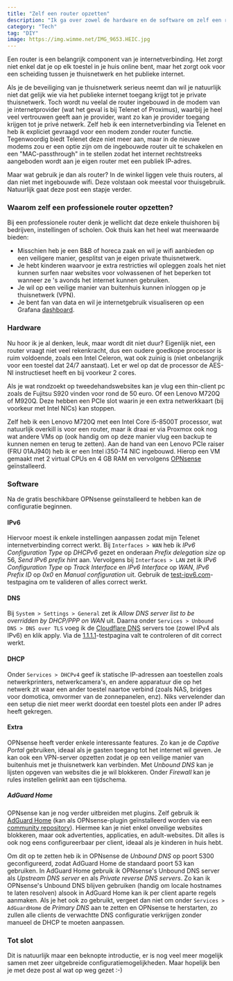 ```yaml
---
title: "Zelf een router opzetten"
description: "Ik ga over zowel de hardware en de software om zelf een router ineen te knutselen. En dit is nog goedkoper dan ik dacht!"
category: "Tech"
tag: "DIY"
image: https://img.wimme.net/IMG_9653.HEIC.jpg
---
```


Een router is een belangrijk component van je internetverbinding. Het zorgt niet enkel dat je op elk toestel in je huis online bent, maar het zorgt ook voor een scheiding tussen je thuisnetwerk en het publieke internet.

Als je de beveiliging van je thuisnetwerk serieus neemt dan wil je natuurlijk niet dat gelijk wie via het publieke internet toegang krijgt tot je private thuisnetwerk. Toch wordt nu veelal de router ingebouwd in de modem van je internetprovider (wat het geval is bij Telenet of Proximus), waarbij je heel veel vertrouwen geeft aan je provider, want zo kan je provider toegang krijgen tot je privé netwerk. Zelf heb ik een internetverbinding via Telenet en heb ik expliciet gevraagd voor een modem zonder router functie. Tegenwoordig biedt Telenet deze niet meer aan, maar in de nieuwe modems zou er een optie zijn om de ingebouwde router uit te schakelen en een "MAC-passthrough" in te stellen zodat het internet rechtstreeks aangeboden wordt aan je eigen router met een publiek IP-adres.

Maar wat gebruik je dan als router? In de winkel liggen vele thuis routers, al dan niet met ingebouwde wifi. Deze volstaan ook meestal voor thuisgebruik. Natuurlijk gaat deze post een stapje verder.

### Waarom zelf een professionele router opzetten?

Bij een professionele router denk je wellicht dat deze enkele thuishoren bij bedrijven, instellingen of scholen. Ook thuis kan het heel wat meerwaarde bieden:

* Misschien heb je een B&B of horeca zaak en wil je wifi aanbieden op een veiligere manier, gesplitst van je eigen private thuisnetwerk.
* Je hebt kinderen waarvoor je extra restricties wil opleggen zoals het niet kunnen surfen naar websites voor volwassenen of het beperken tot wanneer ze 's avonds het internet kunnen gebruiken.
* Je wil op een veilige manier van buitenhuis kunnen inloggen op je thuisnetwerk (VPN).
* Je bent fan van data en wil je internetgebruik visualiseren op een Grafana [dashboard](https://github.com/bsmithio/OPNsense-Dashboard).

### Hardware

Nu hoor ik je al denken, leuk, maar wordt dit niet duur? Eigenlijk niet, een router vraagt niet veel rekenkracht, dus een oudere goedkope processor is ruim voldoende, zoals een Intel Celeron, wat ook zuinig is (niet onbelangrijk voor een toestel dat 24/7 aanstaat). Let er wel op dat de processor de AES-NI instructieset heeft en bij voorkeur 2 cores.

Als je wat rondzoekt op tweedehandswebsites kan je vlug een thin-client pc zoals de Fujitsu S920 vinden voor rond de 50 euro. Of een Lenovo M720Q of M920Q. Deze hebben een PCIe slot waarin je een extra netwerkkaart (bij voorkeur met Intel NICs) kan stoppen.

Zelf heb ik een Lenovo M720Q met een Intel Core i5-8500T processor, wat natuurlijk overkill is voor een router, maar ik draai er via Proxmox ook nog wat andere VMs op (ook handig om op deze manier vlug een backup te kunnen nemen en terug te zetten). Aan de hand van een Lenovo PCIe raiser (FRU 01AJ940) heb ik er een Intel i350-T4 NIC ingebouwd. Hierop een VM gemaakt met 2 virtual CPUs en 4 GB RAM en vervolgens [OPNsense](https://opnsense.org/) geïnstalleerd.

### Software

Na de gratis beschikbare OPNsense geïnstalleerd te hebben kan de configuratie beginnen.

#### IPv6

Hiervoor moest ik enkele instellingen aanpassen zodat mijn Telenet internetverbinding correct werkt. Bij `Interfaces > WAN` heb ik *IPv6 Configuration Type* op *DHCPv6* gezet en onderaan *Prefix delegation size* op 56, *Send IPv6 prefix hint* aan. Vervolgens bij `Interfaces > LAN` zet ik *IPv6 Configuration Type* op *Track Interface* en *IPv6 Interface* op *WAN*, *IPv6 Prefix ID* op *0x0* en *Manual configuration* uit. Gebruik de [test-ipv6.com](https://test-ipv6.com)-testpagina om te valideren of alles correct werkt.

#### DNS

Bij `System > Settings > General` zet ik *Allow DNS server list to be overridden by DHCP/PPP on WAN* uit. Daarna onder `Services > Unbound DNS > DNS over TLS` voeg ik de [Cloudflare DNS](https://cloudflare-dns.com) servers toe (zowel IPv4 als IPv6) en klik apply. Via de [1.1.1.1](https://1.1.1.1/help)-testpagina valt te controleren of dit correct werkt.

#### DHCP

Onder `Services > DHCPv4` geef ik statische IP-adressen aan toestellen zoals netwerkprinters, netwerkcamera's, en andere apparatuur die op het netwerk zit waar een ander toestel naartoe verbind (zoals NAS, bridges voor domotica, omvormer van de zonnepanelen, enz). Niks vervelender dan een setup die niet meer werkt doordat een toestel plots een ander IP adres heeft gekregen.

#### Extra

OPNsense heeft verder enkele interessante features. Zo kan je de *Captive Portal* gebruiken, ideaal als je gasten toegang tot het internet wil geven. Je kan ook een VPN-server opzetten zodat je op een veilige manier van buitenhuis met je thuisnetwerk kan verbinden. Met *Unbound DNS* kan je lijsten opgeven van websites die je wil blokkeren. Onder *Firewall* kan je rules instellen gelinkt aan een tijdschema.

##### AdGuard Home

OPNsense kan je nog verder uitbreiden met plugins. Zelf gebruik ik [AdGuard Home](https://github.com/AdguardTeam/AdGuardHome) (kan als OPNsense-plugin geïnstalleerd worden via een [community repository](https://www.routerperformance.net/opnsense-repo/)). Hiermee kan je niet enkel onveilige websites blokkeren, maar ook advertenties, applicaties, en adult-websites. Dit alles is ook nog eens configureerbaar per client, ideaal als je kinderen in huis hebt.

Om dit op te zetten heb ik in OPNsense de *Unbound DNS* op poort 5300 geconfigureerd, zodat AdGuard Home de standaard poort 53 kan gebruiken. In AdGuard Home gebruik ik OPNsense's Unbound DNS server als *Upstream DNS server* en als *Private reverse DNS servers*. Zo kan ik OPNsense's Unbound DNS blijven gebruiken (handig om locale hostnames te laten resolven) alsook in AdGuard Home kan ik per client aparte regels aanmaken. Als je het ook zo gebruikt, vergeet dan niet om onder `Services > AdGuardHome` de *Primary DNS* aan te zetten en OPNsense te herstarten, zo zullen alle clients de verwachtte DNS configuratie verkrijgen zonder manueel de DHCP te moeten aanpassen.

### Tot slot

Dit is natuurlijk maar een beknopte introductie, er is nog veel meer mogelijk samen met zeer uitgebreide configuratiemogelijkheden. Maar hopelijk ben je met deze post al wat op weg gezet :-)
